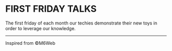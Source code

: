 FIRST FRIDAY TALKS
==================

The first friday of each month our techies demonstrate their new toys in order to leverage our knowledge.

---

Inspired from ©M6Web
